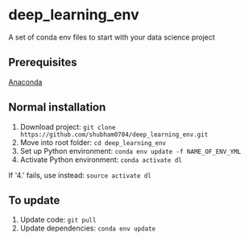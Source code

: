 # deep_learning_env
A set of conda env files to start with your data science project

## Prerequisites
[Anaconda](https://conda.io/docs/user-guide/install/index.html#)

## Normal installation
1. Download project: ```git clone https://github.com/shubham0704/deep_learning_env.git```
2. Move into root folder: ```cd deep_learning_env```
3. Set up Python environment: ```conda env update -f NAME_OF_ENV_YML```
4. Activate Python environment: ```conda activate dl```
   
If '4.' fails, use instead: ```source activate dl```

## To update
1. Update code: ```git pull```
2. Update dependencies: ```conda env update```



